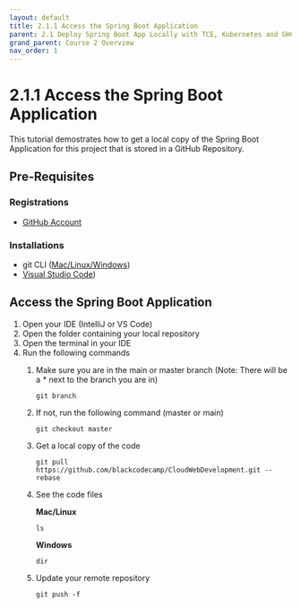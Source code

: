 ```yaml
---
layout: default
title: 2.1.1 Access the Spring Boot Application  
parent: 2.1 Deploy Spring Boot App Locally with TCE, Kubernetes and GHCR
grand_parent: Course 2 Overview
nav_order: 1
---
```

# 2.1.1 Access the Spring Boot Application 
This tutorial demostrates how to get a local copy of the Spring Boot Application for this project that is stored in a GitHub Repository.


## Pre-Requisites
### Registrations
* [GitHub Account](www.github.com)

### Installations
* git CLI ([Mac/Linux](https://git-scm.com/book/en/v2/Getting-Started-Installing-Git)<a href = '/CloudWebDevelopment/[2022] How to install Git on Windows 10 _ 11 (step by step guide) _ by Valentin Despa _ DevOps with Valentine _ Medium.pdf' target = '_blank'>/Windows</a>)
* [Visual Studio Code](https://code.visualstudio.com/download))

## Access the Spring Boot Application
1. Open your IDE (IntelliJ or VS Code)
2. Open the folder containing your local repository
3. Open the terminal in your IDE
1. Run the following commands
    1. Make sure you are in the main or master branch (Note: There will be a * next to the branch you are in)
        ```
        git branch
        ```
    2. If not, run the following command (master or main)
        ```
        git checkout master
        ```
    3. Get a local copy of the code
        ```
        git pull https://github.com/blackcodecamp/CloudWebDevelopment.git --rebase
        ```
    4. See the code files

        **Mac/Linux**
        
        ```
        ls
        ```

        **Windows**

        ```
        dir
        ```
    5. Update your remote repository
        ```
        git push -f
        ```
